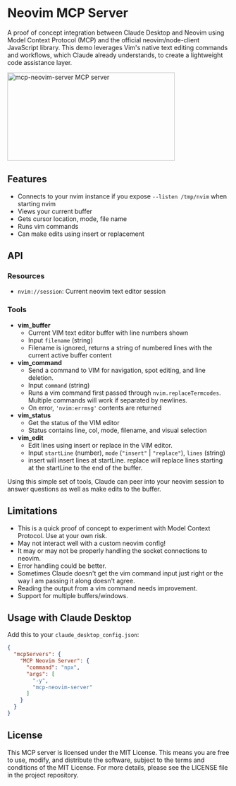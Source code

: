# Neovim MCP Server

A proof of concept integration between Claude Desktop and Neovim using Model Context Protocol (MCP) and the official neovim/node-client JavaScript library. This demo leverages Vim's native text editing commands and workflows, which Claude already understands, to create a lightweight code assistance layer.

<a href="https://glama.ai/mcp/servers/s0fywdwp87"><img width="380" height="200" src="https://glama.ai/mcp/servers/s0fywdwp87/badge" alt="mcp-neovim-server MCP server" /></a>

## Features

- Connects to your nvim instance if you expose `--listen /tmp/nvim` when starting nvim
- Views your current buffer
- Gets cursor location, mode, file name
- Runs vim commands
- Can make edits using insert or replacement

## API

### Resources

- `nvim://session`: Current neovim text editor session

### Tools
- **vim_buffer**
  - Current VIM text editor buffer with line numbers shown
  - Input `filename` (string)
  - Filename is ignored, returns a string of numbered lines with the current active buffer content
- **vim_command**
  - Send a command to VIM for navigation, spot editing, and line deletion.
  - Input `command` (string)
  - Runs a vim command first passed through `nvim.replaceTermcodes`. Multiple commands will work if separated by newlines.
  - On error, `'nvim:errmsg'` contents are returned 
- **vim_status**
  - Get the status of the VIM editor
  - Status contains line, col, mode, filename, and visual selection
- **vim_edit**
  - Edit lines using insert or replace in the VIM editor.
  - Input `startLine` (number), `mode` (`"insert"` | `"replace"`), `lines` (string)
  - insert will insert lines at startLine. replace will replace lines starting at the startLine to the end of the buffer.

Using this simple set of tools, Claude can peer into your neovim session to answer questions as well as make edits to the buffer.

## Limitations

- This is a quick proof of concept to experiment with Model Context Protocol. Use at your own risk.
- May not interact well with a custom neovim config!
- It may or may not be properly handling the socket connections to neovim.
- Error handling could be better.
- Sometimes Claude doesn't get the vim command input just right or the way I am passing it along doesn't agree.
- Reading the output from a vim command needs improvement.
- Support for multiple buffers/windows.

## Usage with Claude Desktop
Add this to your `claude_desktop_config.json`:
```json
{
  "mcpServers": {
    "MCP Neovim Server": {
      "command": "npx",
      "args": [
        "-y",
        "mcp-neovim-server"
      ]
    }
  }
}
```

## License

This MCP server is licensed under the MIT License. This means you are free to use, modify, and distribute the software, subject to the terms and conditions of the MIT License. For more details, please see the LICENSE file in the project repository.
